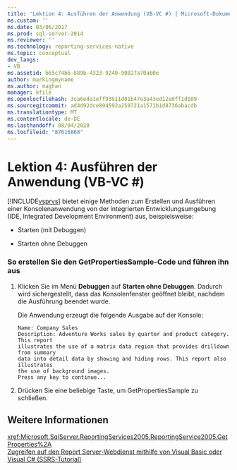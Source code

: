```yaml
---
title: 'Lektion 4: Ausführen der Anwendung (VB-VC #) | Microsoft-Dokumentation'
ms.custom: ''
ms.date: 03/06/2017
ms.prod: sql-server-2014
ms.reviewer: ''
ms.technology: reporting-services-native
ms.topic: conceptual
dev_langs:
- VB
ms.assetid: b65c74b6-889b-4323-9240-90827a70ab0e
author: markingmyname
ms.author: maghan
manager: kfile
ms.openlocfilehash: 3ca6eda1eff93911d01b47e3a43ed12e0ff1d109
ms.sourcegitcommit: ad4d92dce894592a259721a1571b1d8736abacdb
ms.translationtype: MT
ms.contentlocale: de-DE
ms.lasthandoff: 08/04/2020
ms.locfileid: "87616868"
---
```

# <a name="lesson-4-running-the-application-vb-vc"></a>Lektion 4: Ausführen der Anwendung (VB-VC #)
  [!INCLUDE[vsprvs](../includes/vsprvs-md.md)] bietet einige Methoden zum Erstellen und Ausführen einer Konsolenanwendung von der integrierten Entwicklungsumgebung (IDE, Integrated Development Environment) aus, beispielsweise:  
  
-   Starten (mit Debuggen)  
  
-   Starten ohne Debuggen  
  
### <a name="to-build-and-run-the-getpropertiessample"></a>So erstellen Sie den GetPropertiesSample-Code und führen ihn aus  
  
1.  Klicken Sie im Menü **Debuggen** auf **Starten ohne Debuggen**. Dadurch wird sichergestellt, dass das Konsolenfenster geöffnet bleibt, nachdem die Ausführung beendet wurde.  
  
     Die Anwendung erzeugt die folgende Ausgabe auf der Konsole:  
  
    ```  
    Name: Company Sales  
    Description: Adventure Works sales by quarter and product category. This report  
    illustrates the use of a matrix data region that provides drilldown from summary  
    data into detail data by showing and hiding rows. This report also illustrates  
    the use of background images.  
    Press any key to continue...  
    ```  
  
2.  Drücken Sie eine beliebige Taste, um GetPropertiesSample zu schließen.  
  
## <a name="see-also"></a>Weitere Informationen  
 <xref:Microsoft.SqlServer.ReportingServices2005.ReportingService2005.GetProperties%2A>   
 [Zugreifen auf den Report Server-Webdienst mithilfe von Visual Basic oder Visual C&#35; &#40;SSRS-Tutorial&#41;](../../2014/tutorials/access-report-server-web-service-vb-vcsharp-ssrs-tutorial.md)  
  
  
